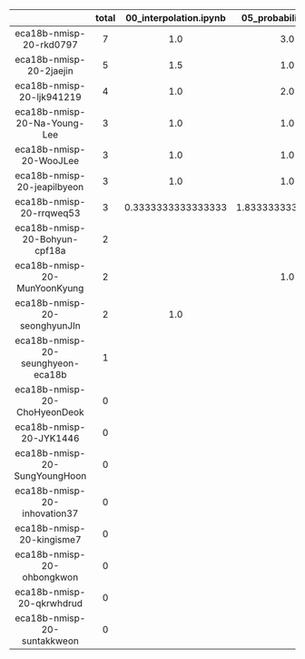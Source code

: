 |    |   total  |  00_interpolation.ipynb  |  05_probability.ipynb  |  10_statistics  |  10_statistics.ipynb  |
|:--:|:----:|:----:|:----:|:----:|:----:|
| eca18b-nmisp-20-rkd0797 | 7 | 1.0 | 3.0 |  | 3.0  |
| eca18b-nmisp-20-2jaejin | 5 | 1.5 | 1.0 |  | 2.5  |
| eca18b-nmisp-20-ljk941219 | 4 | 1.0 | 2.0 |  | 1.0  |
| eca18b-nmisp-20-Na-Young-Lee | 3 | 1.0 | 1.0 |  | 1.0  |
| eca18b-nmisp-20-WooJLee | 3 | 1.0 | 1.0 |  | 1.0  |
| eca18b-nmisp-20-jeapilbyeon | 3 | 1.0 | 1.0 |  | 1.0  |
| eca18b-nmisp-20-rrqweq53 | 3 | 0.3333333333333333 | 1.8333333333333333 | 0.3333333333333333 | 0.5  |
| eca18b-nmisp-20-Bohyun-cpf18a | 2 |  |  |  | 2.0  |
| eca18b-nmisp-20-MunYoonKyung | 2 |  | 1.0 |  | 1.0  |
| eca18b-nmisp-20-seonghyunJIn | 2 | 1.0 |  |  | 1.0  |
| eca18b-nmisp-20-seunghyeon-eca18b | 1 |  |  |  | 1.0  |
| eca18b-nmisp-20-ChoHyeonDeok | 0 |  |  |  |   |
| eca18b-nmisp-20-JYK1446 | 0 |  |  |  |   |
| eca18b-nmisp-20-SungYoungHoon | 0 |  |  |  |   |
| eca18b-nmisp-20-inhovation37 | 0 |  |  |  |   |
| eca18b-nmisp-20-kingisme7 | 0 |  |  |  |   |
| eca18b-nmisp-20-ohbongkwon | 0 |  |  |  |   |
| eca18b-nmisp-20-qkrwhdrud | 0 |  |  |  |   |
| eca18b-nmisp-20-suntakkweon | 0 |  |  |  |   |
